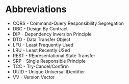 # Abbreviations

* CQRS - Command-Query Responsibility Segregation
* DBC - Design By Contract
* DIP - Dependency Inversion Principle
* DTO - Data Transfer Object
* LFU - Least Frequently Used
* LRU - Least Recently USed
* REST - REpresentational State Transfer
* SRP - Single Responsible Principle
* TCC - Try-Cancel/Confirm
* UUID - Unique Universal IDentifier
* VV - Version Vector